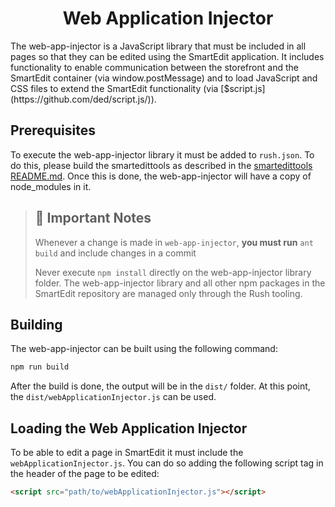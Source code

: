 <h1 align="center">Web Application Injector</h1>
The web-app-injector is a JavaScript library that must be included in all pages so that they can be edited using the SmartEdit application. It includes functionality to enable communication between the storefront and the SmartEdit container (via window.postMessage) and to load JavaScript and CSS files to extend the SmartEdit functionality (via [$script.js](https://github.com/ded/script.js/)).

## Prerequisites

To execute the web-app-injector library it must be added to `rush.json`. To do this, please build the smartedittools as described in the [smartedittools README.md](../../#commands). Once this is done, the web-app-injector will have a copy of node_modules in it.

> ## 🚧 Important Notes
>
> Whenever a change is made in `web-app-injector`, **you must run** `ant build` and include changes in a commit
>
> Never execute `npm install` directly on the web-app-injector library folder. The web-app-injector library and all other npm packages in the SmartEdit repository are managed only through the Rush tooling.

## Building

The web-app-injector can be built using the following command:

```bash
npm run build
```

After the build is done, the output will be in the `dist/` folder. At this point, the `dist/webApplicationInjector.js` can be used.

## Loading the Web Application Injector

To be able to edit a page in SmartEdit it must include the `webApplicationInjector.js`. You can do so adding the following script tag in the header of the page to be edited:

```html
<script src="path/to/webApplicationInjector.js"></script>
```
